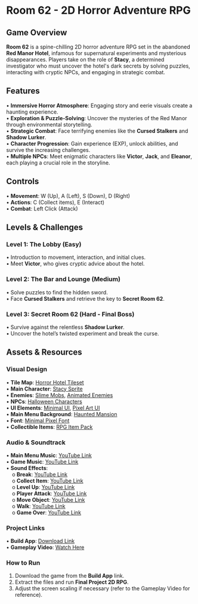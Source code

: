 # Room 62 - 2D Horror Adventure RPG
## Game Overview
**Room 62** is a spine-chilling 2D horror adventure RPG set in the abandoned **Red Manor Hotel**, infamous for supernatural experiments and mysterious disappearances. Players take on the role of **Stacy**, a determined investigator who must uncover the hotel's dark secrets by solving puzzles, interacting with cryptic NPCs, and engaging in strategic combat.

## Features
•	**Immersive Horror Atmosphere**: Engaging story and eerie visuals create a haunting experience.  
•	**Exploration & Puzzle-Solving**: Uncover the mysteries of the Red Manor through environmental storytelling.  
•	**Strategic Combat**: Face terrifying enemies like the **Cursed Stalkers** and **Shadow Lurker**.  
•	**Character Progression**: Gain experience (EXP), unlock abilities, and survive the increasing challenges.  
•	**Multiple NPCs**: Meet enigmatic characters like **Victor**, **Jack**, and **Eleanor**, each playing a crucial role in the storyline.

## Controls
•	**Movement**: W (Up), A (Left), S (Down), D (Right)  
•	**Actions**: C (Collect items), E (Interact)  
•	**Combat**: Left Click (Attack)  

## Levels & Challenges

### Level 1: The Lobby (Easy)
•	Introduction to movement, interaction, and initial clues.  
•	Meet **Victor**, who gives cryptic advice about the hotel.

### Level 2: The Bar and Lounge (Medium)
•	Solve puzzles to find the hidden sword.  
•	Face **Cursed Stalkers** and retrieve the key to **Secret Room 62**.

### Level 3: Secret Room 62 (Hard - Final Boss)
•	Survive against the relentless **Shadow Lurker**.  
•	Uncover the hotel’s twisted experiment and break the curse.

## Assets & Resources

### Visual Design
•	**Tile Map**: [Horror Hotel Tileset](https://faycrest.itch.io/horror-hotel)  
•	**Main Character**: [Stacy Sprite](https://sscary.itch.io/the-adventurer-female)  
•	**Enemies**: [Slime Mobs](https://craftpix.net/freebies/free-slime-mobs-pixel-art-top-down-sprite-pack/), [Animated Enemies](https://10kstudios.itch.io/top-down-enemy-animated-8-directions)  
•	**NPCs**: [Halloween Characters](https://ismartal.itch.io/2d-animated-halloween-characters)  
•	**UI Elements**: [Minimal UI](https://etahoshi.itch.io/minimal-fantasy-gui-by-eta), [Pixel Art UI](https://mounirtohami.itch.io/pixel-art-gui-elements)  
•	**Main Menu Background**: [Haunted Mansion](https://media.pxlart.com/b058706d-retro-pixel-art-of-a-spooky-haunted-mansion-inspired-by-thumbnail.jpg)  
•	**Font**: [Minimal Pixel Font](https://mounirtohami.itch.io/minimalpixel-font)  
•	**Collectible Items**: [RPG Item Pack](https://alexs-assets.itch.io/16x16-rpg-item-pack)  

### Audio & Soundtrack
•	**Main Menu Music**: [YouTube Link](https://www.youtube.com/watch?v=EwjJBR9ZE84)  
•	**Game Music**: [YouTube Link](https://www.youtube.com/watch?v=u9WsZoceais)  
•	**Sound Effects**:  
&nbsp;&nbsp;&nbsp;&nbsp;o **Break**: [YouTube Link](https://www.youtube.com/watch?v=CeKL4sPWFeY)  
&nbsp;&nbsp;&nbsp;&nbsp;o **Collect Item**: [YouTube Link](https://www.youtube.com/watch?v=AFYWsbUSasw)  
&nbsp;&nbsp;&nbsp;&nbsp;o **Level Up**: [YouTube Link](https://www.youtube.com/watch?v=P_u0k2uElHI)  
&nbsp;&nbsp;&nbsp;&nbsp;o **Player Attack**: [YouTube Link](https://www.youtube.com/watch?v=RbfajunbniU)  
&nbsp;&nbsp;&nbsp;&nbsp;o **Move Object**: [YouTube Link](https://www.youtube.com/watch?v=edBK5pZj7-k)  
&nbsp;&nbsp;&nbsp;&nbsp;o **Walk**: [YouTube Link](https://www.youtube.com/watch?v=uzOuZVy1nmg)  
&nbsp;&nbsp;&nbsp;&nbsp;o **Game Over**: [YouTube Link](https://www.youtube.com/watch?v=sq2FYgb8TOY)

### Project Links
•	**Build App**: [Download Link](https://drive.google.com/drive/folders/1tsXR4Re2IQT_-KUNxbbBPOC8-aajQ3KP?usp=sharing)  
•	**Gameplay Video**: [Watch Here](https://drive.google.com/drive/folders/1gGN6NGF46s1f20cxflW7GPwXENrtnETa?usp=sharing)  

### How to Run
1.	Download the game from the **Build App** link.  
2.	Extract the files and run **Final Project 2D RPG**.  
3.	Adjust the screen scaling if necessary (refer to the Gameplay Video for reference).  






